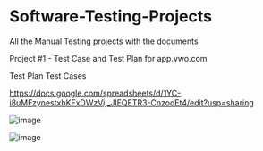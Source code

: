 # Software-Testing-Projects
All the Manual Testing projects with the documents 


Project #1 - Test Case and Test Plan for app.vwo.com 

Test Plan 
Test Cases 

https://docs.google.com/spreadsheets/d/1YC-i8uMFzynestxbKFxDWzVij_JlEQETR3-CnzooEt4/edit?usp=sharing 

![image](https://github.com/SiddhantSoni123/Software-Testing-Projects/assets/140994454/29338eff-a72a-4389-9db2-7130d1504488) 


![image](https://github.com/SiddhantSoni123/Software-Testing-Projects/assets/140994454/1b3e92b4-5d0e-4b5d-a83e-42b28f0e53fc)


